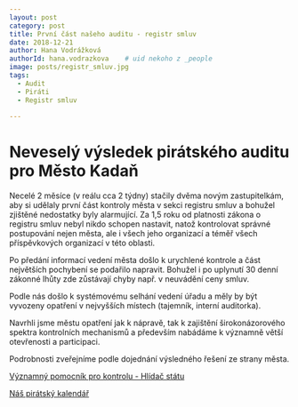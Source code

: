 ```yaml
---
layout: post
category: post
title: První část našeho auditu - registr smluv
date: 2018-12-21
author: Hana Vodrážková
authorId: hana.vodrazkova    # uid nekoho z _people
image: posts/registr_smluv.jpg
tags:
  - Audit
  - Piráti
  - Registr smluv
  
---
```



Neveselý výsledek pirátského auditu pro Město Kadaň
===

Necelé 2 měsíce (v reálu cca 2 týdny) stačily dvěma novým zastupitelkám, aby si udělaly první část kontroly města v sekci registru smluv a bohužel zjištěné nedostatky byly alarmující. 
Za 1,5 roku od platnosti zákona o registru smluv nebyl nikdo schopen nastavit, natož kontrolovat správné postupování nejen města, ale i všech jeho organizací a téměř všech příspěvkových organizací v této oblasti. 

Po předání informací vedení města došlo k urychlené kontrole a část největších pochybení se podařilo napravit. Bohužel i po uplynutí 30 denní zákonné lhůty zde zůstávají chyby např. v neuvádění ceny smluv.

Podle nás došlo k systémovému selhání vedení úřadu a měly by být vyvozeny opatření v nejvyšších místech (tajemník, interní auditorka). 

Navrhli jsme městu opatření jak k nápravě, tak k zajištění širokonázorového spektra kontrolních mechanismů a především nabádáme k významně větší otevřenosti a participaci.

Podrobnosti zveřejníme podle dojednání výsledného řešení ze strany města.

[Významný pomocník pro kontrolu - Hlídač státu](https://www.hlidacstatu.cz)

[Náš pirátský kalendář](https://calendar.google.com/calendar/b/2/r?tab=mc)
